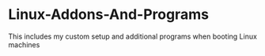 # Linux-Addons-And-Programs
This includes my custom setup and additional programs when booting Linux machines
